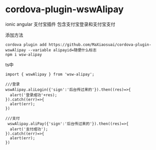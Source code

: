 # cordova-plugin-wswAlipay
ionic angular 支付宝插件 包含支付宝登录和支付宝支付

添加方法
```
cordova plugin add https://github.com/MaXiaosuai/cordova-plugin-wswAlipay --variable alipayid=随便什么标志
npm i wsw-alipay
```

ts中
```
import { wswAlipay } from 'wsw-alipay';
```
```
///登录
wswAlipay.aliLogin({'sign':'后台传过来的'}).then((res)=>{
  alert('登录成功'+res);
}).catch((err)=>{
  alert(err);
})
```
```
///支付
 wswAlipay.aliPay({'sign':'后台传过来的'}).then((res)=>{
  alert('支付成功');
}).catch((err)=>{
  alert(err);
})
```
